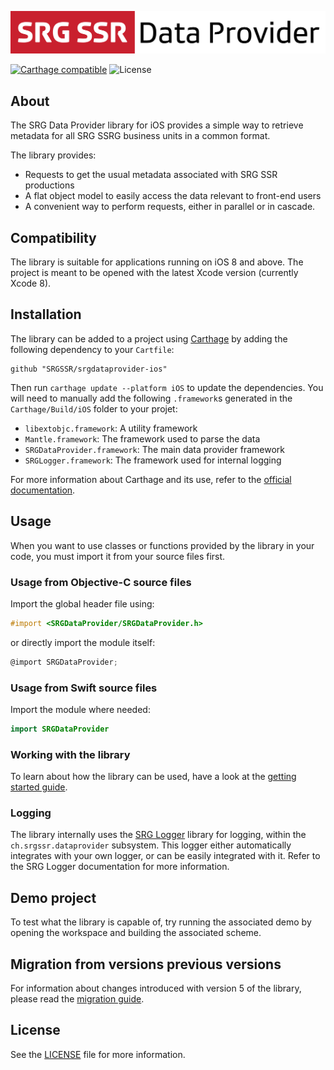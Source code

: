 ![SRG Data Provider logo](README-images/logo.png)

[![Carthage compatible](https://img.shields.io/badge/Carthage-compatible-4BC51D.svg?style=flat)](https://github.com/Carthage/Carthage) ![License](https://img.shields.io/badge/license-MIT-lightgrey.svg)

## About

The SRG Data Provider library for iOS provides a simple way to retrieve metadata for all SRG SSRG business units in a common format.

The library provides:

* Requests to get the usual metadata associated with SRG SSR productions
* A flat object model to easily access the data relevant to front-end users
* A convenient way to perform requests, either in parallel or in cascade.

## Compatibility

The library is suitable for applications running on iOS 8 and above. The project is meant to be opened with the latest Xcode version (currently Xcode 8).

## Installation

The library can be added to a project using [Carthage](https://github.com/Carthage/Carthage)  by adding the following dependency to your `Cartfile`:
    
```
github "SRGSSR/srgdataprovider-ios"
```

Then run `carthage update --platform iOS` to update the dependencies. You will need to manually add the following `.framework`s generated in the `Carthage/Build/iOS` folder to your projet:

* `libextobjc.framework`: A utility framework
* `Mantle.framework`: The framework used to parse the data
* `SRGDataProvider.framework`: The main data provider framework
* `SRGLogger.framework`: The framework used for internal logging

For more information about Carthage and its use, refer to the [official documentation](https://github.com/Carthage/Carthage).

## Usage

When you want to use classes or functions provided by the library in your code, you must import it from your source files first.

### Usage from Objective-C source files

Import the global header file using:

```objective-c
#import <SRGDataProvider/SRGDataProvider.h>
```

or directly import the module itself:

```objective-c
@import SRGDataProvider;
```

### Usage from Swift source files

Import the module where needed:

```swift
import SRGDataProvider
```

### Working with the library

To learn about how the library can be used, have a look at the [getting started guide](Documentation/Getting-started.md).

### Logging

The library internally uses the [SRG Logger](https://github.com/SRGSSR/srglogger-ios) library for logging, within the `ch.srgssr.dataprovider` subsystem. This logger either automatically integrates with your own logger, or can be easily integrated with it. Refer to the SRG Logger documentation for more information.

## Demo project

To test what the library is capable of, try running the associated demo by opening the workspace and building the associated scheme.

## Migration from versions previous versions

For information about changes introduced with version 5 of the library, please read the [migration guide](Documentation/Migration-guide.md).

## License

See the [LICENSE](LICENSE) file for more information.
